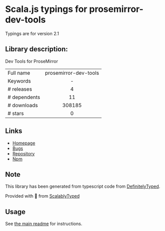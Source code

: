 
# Scala.js typings for prosemirror-dev-tools

Typings are for version 2.1

## Library description:
Dev Tools for ProseMirror

|                    |                 |
| ------------------ | :-------------: |
| Full name          | prosemirror-dev-tools |
| Keywords           | - |
| # releases         | 4 |
| # dependents       | 11 |
| # downloads        | 308185 |
| # stars            | 0 |

## Links
- [Homepage](https://github.com/d4rkr00t/prosemirror-dev-tools#readme)
- [Bugs](https://github.com/d4rkr00t/prosemirror-dev-tools/issues)
- [Repository](https://github.com/d4rkr00t/prosemirror-dev-tools)
- [Npm](https://www.npmjs.com/package/prosemirror-dev-tools)
    


## Note
This library has been generated from typescript code from [DefinitelyTyped](https://definitelytyped.org).

Provided with :purple_heart: from [ScalablyTyped](https://github.com/oyvindberg/ScalablyTyped)

## Usage
See [the main readme](../../readme.md) for instructions.


